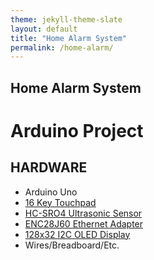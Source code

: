 ```yaml
---
theme: jekyll-theme-slate
layout: default
title: "Home Alarm System"
permalink: /home-alarm/
---
```


## Home Alarm System
# Arduino Project

## HARDWARE
- Arduino Uno
- [16 Key Touchpad](https://www.amazon.ca/Gikfun-Matrix-Membrane-Arduino-EK1052C/dp/B012C59DAS/ref=sr_1_1_sspa?dchild=1&keywords=arduino+keypad&qid=1603059388&sr=8-1-spons&psc=1&spLa=ZW5jcnlwdGVkUXVhbGlmaWVyPUEyNTA2RUpON05CMFc4JmVuY3J5cHRlZElkPUEwNDIxNjM0MTlURjRHWDNYSjZaMyZlbmNyeXB0ZWRBZElkPUEwOTgxNTI3N1UxVkxaVlpOMFBBJndpZGdldE5hbWU9c3BfYXRmJmFjdGlvbj1jbGlja1JlZGlyZWN0JmRvTm90TG9nQ2xpY2s9dHJ1ZQ==)
- [HC-SRO4 Ultrasonic Sensor](https://www.amazon.ca/HC-SR04-Ultrasonic-Distance-Arduino-MEGA2560/dp/B01COSN7O6/ref=sr_1_2_sspa?dchild=1&keywords=arduino+ultrasonic+sensor&qid=1603059424&sr=8-2-spons&psc=1&spLa=ZW5jcnlwdGVkUXVhbGlmaWVyPUEyUUxXUzlJMEcxUEcwJmVuY3J5cHRlZElkPUEwODU0NDA0MjFNMVI4V0dTVjVBVyZlbmNyeXB0ZWRBZElkPUEwNTg3OTExMkYzNjBHVDJTNTVTWSZ3aWRnZXROYW1lPXNwX2F0ZiZhY3Rpb249Y2xpY2tSZWRpcmVjdCZkb05vdExvZ0NsaWNrPXRydWU=)
- [ENC28J60 Ethernet Adapter](https://www.amazon.ca/ENC28J60-Ethernet-Network-Module-Arduino/dp/B07K2TN8Q6/ref=sr_1_3?dchild=1&keywords=arduino+ethernet&qid=1603059505&sr=8-3)
- [128x32 I2C OLED Display](https://www.amazon.ca/DSD-Tech-OLED-Display-Arduino/dp/B07D9H83R4/ref=sr_1_3_sspa?dchild=1&keywords=arduino+oled&qid=1603059552&sr=8-3-spons&psc=1&spLa=ZW5jcnlwdGVkUXVhbGlmaWVyPUEyTzdYUlpDOU9PVDAzJmVuY3J5cHRlZElkPUEwNjQ0NDMwMUlBVkJPVFJaSFhaUCZlbmNyeXB0ZWRBZElkPUEwMjA2NzYyMlNIODZEVDZaMkpTRyZ3aWRnZXROYW1lPXNwX2F0ZiZhY3Rpb249Y2xpY2tSZWRpcmVjdCZkb05vdExvZ0NsaWNrPXRydWU=)
- Wires/Breadboard/Etc.
